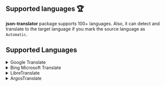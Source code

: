 ## Supported languages 🏆

**json-translator** package supports 100+ languages. Also, it can detect and translate to the target language if you mark the source language as `Automatic`.

## Supported Languages

<details>
  <summary>Google Translate</summary>
  
  | ABC | Language              | Code |
  |-----|-----------------------|------|
  | A   | Afrikaans             | af   |
  |     | Albanian              | sq   |
  |     | Amharic               | am   |
  |     | Arabic                | ar   |
  |     | Armenian              | hy   |
  |     | Azerbaijani           | az   |
  | B   | Basque                | eu   |
  |     | Belarusian            | be   |
  |     | Bengali               | bn   |
  |     | Bosnian               | bs   |
  |     | Bulgarian             | bg   |
  | C   | Catalan               | ca   |
  |     | Cebuano               | ceb  |
  |     | Chichewa              | ny   |
  |     | Chinese_Simplified    | zh-CN|
  |     | Chinese_Traditional   | zh-TW|
  |     | Corsican              | co   |
  |     | Croatian              | hr   |
  |     | Czech                 | cs   |
  | D   | Danish                | da   |
  |     | Dutch                 | nl   |
  | E   | English               | en   |
  |     | Esperanto             | eo   |
  |     | Estonian              | et   |
  | F   | Filipino              | tl   |
  |     | Finnish               | fi   |
  |     | French                | fr   |
  |     | Frisian               | fy   |
  | G   | Galician              | gl   |
  |     | Georgian              | ka   |
  |     | German                | de   |
  |     | Greek                 | el   |
  |     | Gujarati              | gu   |
  | H   | Haitian_Creole        | ht   |
  |     | Hausa                 | ha   |
  |     | Hawaiian              | haw  |
  |     | Hebrew                | iw   |
  |     | Hindi                 | hi   |
  |     | Hmong                 | hmn  |
  |     | Hungarian             | hu   |
  | I   | Icelandic             | is   |
  |     | Igbo                  | ig   |
  |     | Indonesian            | id   |
  |     | Irish                 | ga   |
  |     | Italian               | it   |
  | J   | Japanese              | ja   |
  |     | Javanese              | jw   |
  | K   | Kannada               | kn   |
  |     | Kazakh                | kk   |
  |     | Khmer                 | km   |
  |     | Korean                | ko   |
  |     | Kurdish_Kurmanji      | ku   |
  |     | Kyrgyz                | ky   |
  | L   | Lao                   | lo   |
  |     | Latin                 | la   |
  |     | Latvian               | lv   |
  |     | Lithuanian            | lt   |
  |     | Luxembourgish         | lb   |
  | M   | Macedonian            | mk   |
  |     | Malagasy              | mg   |
  |     | Malay                 | ms   |
  |     | Malayalam             | ml   |
  |     | Maltese               | mt   |
  |     | Maori                 | mi   |
  |     | Marathi               | mr   |
  |     | Mongolian             | mn   |
  |     | Myanmar_Burmese       | my   |
  | N   | Nepali                | ne   |
  |     | Norwegian             | no   |
  | P   | Pashto                | ps   |
  |     | Persian               | fa   |
  |     | Polish                | pl   |
  |     | Portuguese            | pt   |
  |     | Punjabi               | pa   |
  | R   | Romanian              | ro   |
  |     | Russian               | ru   |
  | S   | Samoan                | sm   |
  |     | Scots_Gaelic          | gd   |
  |     | Serbian               | sr   |
  |     | Sesotho               | st   |
  |     | Shona                 | sn   |
  |     | Sindhi                | sd   |
  |     | Sinhala               | si   |
  |     | Slovak                | sk   |
  |     | Slovenian             | sl   |
  |     | Somali                | so   |
  |     | Spanish               | es   |
  |     | Sundanese             | su   |
  |     | Swahili               | sw   |
  |     | Swedish               | sv   |
  | T   | Tajik                 | tg   |
  |     | Tamil                 | ta   |
  |     | Telugu                | te   |
  |     | Thai                  | th   |
  |     | Turkish               | tr   |
  | U   | Ukrainian             | uk   |
  |     | Urdu                  | ur   |
  |     | Uzbek                 | uz   |
  | V   | Vietnamese            | vi   |
  | W   | Welsh                 | cy   |
  | X   | Xhosa                 | xh   |
  | Y   | Yiddish               | yi   |
  |     | Yoruba                | yo   |
  | Z   | Zulu                  | zu   |
</details>

<details>
  <summary>Bing Microsoft  Translate</summary>

  | ABC | Language              | Code    |
  |-----|-----------------------|---------|
  | A   | Afrikaans             | af      |
  |     | Albanian              | sq      |
  |     | Amharic               | am      |
  |     | Arabic                | ar      |
  |     | Armenian              | hy      |
  |     | Assamese              | as      |
  |     | Azerbaijani           | az      |
  | B   | Bangla                | bn      |
  |     | Bashkir               | ba      |
  |     | Basque                | eu      |
  |     | Bosnian               | bs      |
  |     | Bulgarian             | bg      |
  | C   | Cantonese_Traditional | yue     |
  |     | Catalan               | ca      |
  |     | Chinese_Literary      | lzh     |
  |     | Chinese_Simplified    | zh-Hans |
  |     | Chinese_Traditional   | zh-Hant |
  |     | Croatian              | hr      |
  |     | Czech                 | cs      |
  | D   | Danish                | da      |
  |     | Dari                  | prs     |
  |     | Divehi                | dv      |
  |     | Dutch                 | nl      |
  | E   | English               | en      |
  |     | Estonian              | et      |
  | F   | Faroese               | fo      |
  |     | Fijian                | fj      |
  |     | Filipino              | fil     |
  |     | Finnish               | fi      |
  |     | French                | fr      |
  |     | French_Canada         | fr-CA   |
  | G   | Galician              | gl      |
  |     | Georgian              | ka      |
  |     | German                | de      |
  |     | Greek                 | el      |
  |     | Gujarati              | gu      |
  | H   | Haitian_Creole        | ht      |
  |     | Hebrew                | he      |
  |     | Hindi                 | hi      |
  |     | Hmong_Daw             | mww     |
  |     | Hungarian             | hu      |
  | I   | Icelandic             | is      |
  |     | Indonesian            | id      |
  |     | Inuinnaqtun           | ikt     |
  |     | Inuktitut             | iu      |
  |     | Inuktitut_Latin       | iu-Latn |
  |     | Irish                 | ga      |
  |     | Italian               | it      |
  | J   | Japanese              | ja      |
  | K   | Kannada               | kn      |
  |     | Kazakh                | kk      |
  |     | Khmer                 | km      |
  |     | Klingon_Latin         | tlh-Latn|
  |     | Korean                | ko      |
  |     | Kurdish_Central       | ku      |
  |     | Kurdish_Northern      | kmr     |
  |     | Kyrgyz                | ky      |
  | L   | Lao                   | lo      |
  |     | Latvian               | lv      |
  |     | Lithuanian            | lt      |
  | M   | Macedonian            | mk      |
  |     | Malagasy              | mg      |
  |     | Malay                 | ms      |
  |     | Malayalam             | ml      |
  |     | Maltese               | mt      |
  |     | Marathi               | mr      |
  |     | Mongolian_Cyrillic    | mn-Cyrl |
  |     | Mongolian_Traditional | mn-Mong |
  |     | Myanmar_Burmese       | my      |
  |     | Māori                 | mi      |
  | N   | Nepali                | ne      |
  |     | Norwegian             | nb      |
  | O   | Odia                  | or      |
  | P   | Pashto                | ps      |
  |     | Persian               | fa      |
  |     | Polish                | pl      |
  |     | Portuguese_Brazil     | pt      |
  |     | Portuguese_Portugal   | pt-PT   |
  |     | Punjabi               | pa      |
  | Q   | Querétaro_Otomi       | otq     |
  | R   | Romanian              | ro      |
  |     | Russian               | ru      |
  | S   | Samoan                | sm      |
  |     | Serbian_Cyrillic      | sr-Cyrl |
  |     | Serbian_Latin         | sr-Latn |
  |     | Slovak                | sk      |
  |     | Slovenian             | sl      |
  |     | Somali                | so      |
  |     | Spanish               | es      |
  |     | Swahili               | sw      |
  |     | Swedish               | sv      |
  | T   | Tahitian              | ty      |
  |     | Tamil                 | ta      |
  |     | Tatar                 | tt      |
  |     | Telugu                | te      |
  |     | Thai                  | th      |
  |     | Tibetan               | bo      |
  |     | Tigrinya              | ti      |
  |     | Tongan                | to      |
  |     | Turkish               | tr      |
  |     | Turkmen               | tk      |
  | U   | Ukrainian             | uk      |
  |     | Upper_Sorbian         | hsb     |
  |     | Urdu                  | ur      |
  |     | Uyghur                | ug      |
  |     | Uzbek_Latin           | uz      |
  | V   | Vietnamese            | vi      |
  | W   | Welsh                 | cy      |
  | Y   | Yucatec_Maya          | yua     |
  | Z   | Zulu                  | zu      |
</details>

<details>
  <summary>LibreTranslate</summary>
  | ABC | Language   | Code |
  |-----|------------|------|
  | A   | Arabic     | ar   |
  |     | Azerbaijani| az   |
  | C   | Chinese    | zh   |
  |     | Czech      | cs   |
  | D   | Danish     | da   |
  |     | Dutch      | nl   |
  | E   | English    | en   |
  |     | Esperanto  | eo   |
  | F   | Finnish    | fi   |
  |     | French     | fr   |
  | G   | German     | de   |
  |     | Greek      | el   |
  | H   | Hebrew     | iw   |
  |     | Hindi      | hi   |
  |     | Hungarian  | hu   |
  | I   | Indonesian | id   |
  |     | Irish      | ga   |
  |     | Italian    | it   |
  | J   | Japanese   | ja   |
  | K   | Korean     | ko   |
  | P   | Persian    | fa   |
  |     | Polish     | pl   |
  |     | Portuguese | pt   |
  | R   | Russian    | ru   |
  | S   | Slovak     | sk   |
  |     | Spanish    | es   |
  |     | Swedish    | sv   |
  | T   | Turkish    | tr   |
  | U   | Ukrainian  | uk   |
</details>

<details>
  <summary>ArgosTranslate</summary>
  | ABC | Language   | Code |
  |-----|------------|------|
  | A   | Arabic     | ar   |
  |     | Automatic  | auto |
  | C   | Chinese    | zh   |
  | E   | English    | en   |
  | F   | French     | fr   |
  | G   | German     | de   |
  | H   | Hindi      | hi   |
  | I   | Indonesian | id   |
  |     | Irish      | ga   |
  | I   | Italian    | it   |
  | J   | Japanese   | ja   |
  | K   | Korean     | ko   |
  | P   | Polish     | pl   |
  |     | Portuguese | pt   |
  | R   | Russian    | ru   |
  | S   | Spanish    | es   |
  | T   | Turkish    | tr   |
  | V   | Vietnamese | vi   |
</details>



